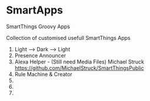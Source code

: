 # SmartApps
SmartThings Groovy Apps

Collection of customised usefull SmartThings Apps

1. Light --> Dark --> Light
2. Presence Announcer
3. Alexa Helper - (Still need Media Files) Michael Struck https://github.com/MichaelStruck/SmartThingsPublic
4. Rule Machine & Creator
5. 
6. 
7. 
